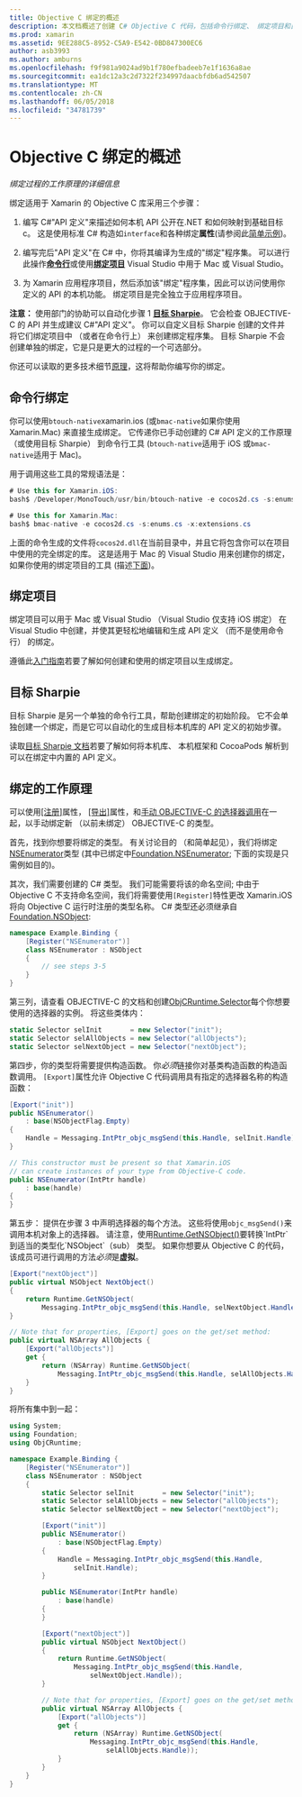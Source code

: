 ```yaml
---
title: Objective C 绑定的概述
description: 本文档概述了创建 C# Objective C 代码，包括命令行绑定、 绑定项目和目标 Sharpie 绑定的不同方式。 它还介绍了绑定的工作原理。
ms.prod: xamarin
ms.assetid: 9EE288C5-8952-C5A9-E542-0BD847300EC6
author: asb3993
ms.author: amburns
ms.openlocfilehash: f9f981a9024ad9b1f780efbadeeb7e1f1636a8ae
ms.sourcegitcommit: ea1dc12a3c2d7322f234997daacbfdb6ad542507
ms.translationtype: MT
ms.contentlocale: zh-CN
ms.lasthandoff: 06/05/2018
ms.locfileid: "34781739"
---
```

# <a name="overview-of-objective-c-bindings"></a>Objective C 绑定的概述

_绑定过程的工作原理的详细信息_

绑定适用于 Xamarin 的 Objective C 库采用三个步骤：

1. 编写 C#"API 定义"来描述如何本机 API 公开在.NET 和如何映射到基础目标 c。 这是使用标准 C# 构造如`interface`和各种绑定**属性**(请参阅此[简单示例](~/cross-platform/macios/binding/objective-c-libraries.md#Binding_an_API))。

2. 编写完后"API 定义"在 C# 中，你将其编译为生成的"绑定"程序集。 可以进行此操作[**命令行**](#commandline)或使用[**绑定项目**](#bindingproject) Visual Studio 中用于 Mac 或 Visual Studio。

3. 为 Xamarin 应用程序项目，然后添加该"绑定"程序集，因此可以访问使用你定义的 API 的本机功能。
  绑定项目是完全独立于应用程序项目。

**注意：** 使用部门的协助可以自动化步骤 1 [**目标 Sharpie**](#objectivesharpie)。 它会检查 OBJECTIVE-C 的 API 并生成建议 C#"API 定义"。 你可以自定义目标 Sharpie 创建的文件并将它们绑定项目中 （或者在命令行上） 来创建绑定程序集。 目标 Sharpie 不会创建单独的绑定，它是只是更大的过程的一个可选部分。

你还可以读取的更多技术细节[原理](#howitworks)，这将帮助你编写你的绑定。

<a name="Command_Line_Bindings" /><a name="commandline" />

## <a name="command-line-bindings"></a>命令行绑定

你可以使用`btouch-native`xamarin.ios (或`bmac-native`如果你使用 Xamarin.Mac) 来直接生成绑定。 它传递你已手动创建的 C# API 定义的工作原理 （或使用目标 Sharpie） 到命令行工具 (`btouch-native`适用于 iOS 或`bmac-native`适用于 Mac)。


用于调用这些工具的常规语法是：

```csharp
# Use this for Xamarin.iOS:
bash$ /Developer/MonoTouch/usr/bin/btouch-native -e cocos2d.cs -s:enums.cs -x:extensions.cs
```

```csharp
# Use this for Xamarin.Mac:
bash$ bmac-native -e cocos2d.cs -s:enums.cs -x:extensions.cs
```

上面的命令生成的文件将`cocos2d.dll`在当前目录中，并且它将包含你可以在项目中使用的完全绑定的库。 这是适用于 Mac 的 Visual Studio 用来创建你的绑定，如果你使用的绑定项目的工具 (描述[下面](#bindingproject))。


<a name="bindingproject" />

## <a name="binding-project"></a>绑定项目

绑定项目可以用于 Mac 或 Visual Studio （Visual Studio 仅支持 iOS 绑定） 在 Visual Studio 中创建，并使其更轻松地编辑和生成 API 定义 （而不是使用命令行） 的绑定。

遵循此[入门指南](~/cross-platform/macios/binding/objective-c-libraries.md#Getting_Started)若要了解如何创建和使用的绑定项目以生成绑定。

<a name="objectivesharpie" />

## <a name="objective-sharpie"></a>目标 Sharpie

目标 Sharpie 是另一个单独的命令行工具，帮助创建绑定的初始阶段。 它不会单独创建一个绑定，而是它可以自动化的生成目标本机库的 API 定义的初始步骤。

读取[目标 Sharpie 文档](~/cross-platform/macios/binding/objective-sharpie/index.md)若要了解如何将本机库、 本机框架和 CocoaPods 解析到可以在绑定中内置的 API 定义。

<a name="howitworks" />

## <a name="how-binding-works"></a>绑定的工作原理

可以使用[[注册]](https://developer.xamarin.com/api/type/Foundation.RegisterAttribute/)属性， [[导出]](https://developer.xamarin.com/api/type/Foundation.ExportAttribute/)属性，和[手动 OBJECTIVE-C 的选择器调用](~/ios/internals/objective-c-selectors.md)在一起，以手动绑定新 （以前未绑定） OBJECTIVE-C 的类型。

首先，找到你想要将绑定的类型。 有关讨论目的 （和简单起见），我们将绑定[NSEnumerator](http://developer.apple.com/iphone/library/documentation/Cocoa/Reference/Foundation/Classes/NSEnumerator_Class/Reference/Reference.html)类型 (其中已绑定中[Foundation.NSEnumerator](https://developer.xamarin.com/api/type/Foundation.NSEnumerator/); 下面的实现是只需例如目的)。

其次，我们需要创建的 C# 类型。 我们可能需要将该的命名空间; 中由于 Objective C 不支持命名空间，我们将需要使用`[Register]`特性更改 Xamarin.iOS 将向 Objective C 运行时注册的类型名称。 C# 类型还必须继承自[Foundation.NSObject](https://developer.xamarin.com/api/type/Foundation.NSObject/):

```csharp
namespace Example.Binding {
    [Register("NSEnumerator")]
    class NSEnumerator : NSObject
    {
        // see steps 3-5
    }
}
```

第三列，请查看 OBJECTIVE-C 的文档和创建[ObjCRuntime.Selector](https://developer.xamarin.com/api/type/ObjCRuntime.Selector/)每个你想要使用的选择器的实例。 将这些类体内：

```csharp
static Selector selInit       = new Selector("init");
static Selector selAllObjects = new Selector("allObjects");
static Selector selNextObject = new Selector("nextObject");
```

第四步，你的类型将需要提供构造函数。 你*必须*链接你对基类构造函数的构造函数调用。 `[Export]`属性允许 Objective C 代码调用具有指定的选择器名称的构造函数：

```csharp
[Export("init")]
public NSEnumerator()
    : base(NSObjectFlag.Empty)
{
    Handle = Messaging.IntPtr_objc_msgSend(this.Handle, selInit.Handle);
}
```

```csharp
// This constructor must be present so that Xamarin.iOS
// can create instances of your type from Objective-C code.
public NSEnumerator(IntPtr handle)
    : base(handle)
{
}
```

第五步： 提供在步骤 3 中声明选择器的每个方法。 这些将使用`objc_msgSend()`来调用本机对象上的选择器。 请注意，使用[Runtime.GetNSObject()](https://developer.xamarin.com/api/member/ObjCRuntime.Runtime.GetNSObject/(System.IntPtr))要转换`IntPtr`到适当的类型化`NSObject`（sub） 类型。 如果你想要从 Objective C 的代码，该成员可进行调用的方法*必须*是**虚拟**。

```csharp
[Export("nextObject")]
public virtual NSObject NextObject()
{
    return Runtime.GetNSObject(
        Messaging.IntPtr_objc_msgSend(this.Handle, selNextObject.Handle));
}
```

```csharp
// Note that for properties, [Export] goes on the get/set method:
public virtual NSArray AllObjects {
    [Export("allObjects")]
    get {
        return (NSArray) Runtime.GetNSObject(
            Messaging.IntPtr_objc_msgSend(this.Handle, selAllObjects.Handle));
    }
}
```

将所有集中到一起：

```csharp
using System;
using Foundation;
using ObjCRuntime;

namespace Example.Binding {
    [Register("NSEnumerator")]
    class NSEnumerator : NSObject
    {
        static Selector selInit       = new Selector("init");
        static Selector selAllObjects = new Selector("allObjects");
        static Selector selNextObject = new Selector("nextObject");

        [Export("init")]
        public NSEnumerator()
            : base(NSObjectFlag.Empty)
        {
            Handle = Messaging.IntPtr_objc_msgSend(this.Handle,
                selInit.Handle);
        }

        public NSEnumerator(IntPtr handle)
            : base(handle)
        {
        }

        [Export("nextObject")]
        public virtual NSObject NextObject()
        {
            return Runtime.GetNSObject(
                Messaging.IntPtr_objc_msgSend(this.Handle,
                    selNextObject.Handle));
        }

        // Note that for properties, [Export] goes on the get/set method:
        public virtual NSArray AllObjects {
            [Export("allObjects")]
            get {
                return (NSArray) Runtime.GetNSObject(
                    Messaging.IntPtr_objc_msgSend(this.Handle,
                        selAllObjects.Handle));
            }
        }
    }
}
```

